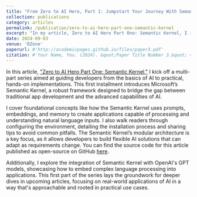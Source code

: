 ```yaml
---
title: "From Zero to AI Hero, Part 1: Jumpstart Your Journey With Semantic Kernel"
collection: publications
category: articles
permalink: /publication/zero-to-ai-hero-part-one-semantic-kernel
excerpt: "In my article, Zero to AI Hero Part One: Semantic Kernel, I introduce readers to Microsoft’s Semantic Kernel as part of a broader series aimed at guiding developers from foundational AI concepts to practical, hands-on applications. In this first installment, I explain how Semantic Kernel can help build AI-powered applications by simplifying language model integration, managing memory, and embedding intelligent prompt handling. This article sets up a solid framework, laying the groundwork for upcoming installments in the series to further develop your skills in implementing AI solutions effectively."
date: 2024-09-03
venue: 'DZone'
paperurl: #'http://academicpages.github.io/files/paper3.pdf'
citation: #'Your Name, You. (2024). &quot;Paper Title Number 3.&quot; <i>GitHub Journal of Bugs</i>. 1(3).'
---
```


In this article, ["Zero to AI Hero Part One: Semantic Kernel,"](https://dzone.com/articles/zero-to-ai-hero-part-one-semantic-kernel) I kick off a multi-part series aimed at guiding developers from the basics of AI to practical, hands-on implementations. This first installment introduces Microsoft’s Semantic Kernel, a robust framework designed to bridge the gap between traditional app development and the advanced capabilities of AI.

I cover foundational concepts like how the Semantic Kernel uses prompts, embeddings, and memory to create applications capable of processing and understanding natural language inputs. I also walk readers through configuring the environment, detailing the installation process and sharing tips to avoid common pitfalls. The Semantic Kernel’s modular architecture is a key focus, as it allows developers to build flexible AI solutions that can adapt as requirements change. You can find the source code for this article published as open-source on GitHub [here](https://github.com/codehippie1/Zero-to-AI-Hero/tree/main/Part%201%20-%20The%20Beginning%20(SK)).

Additionally, I explore the integration of Semantic Kernel with OpenAI's GPT models, showcasing how to embed complex language processing into applications. This first part of the series lays the groundwork for deeper dives in upcoming articles, focusing on real-world applications of AI in a way that's approachable and rooted in practical use cases.